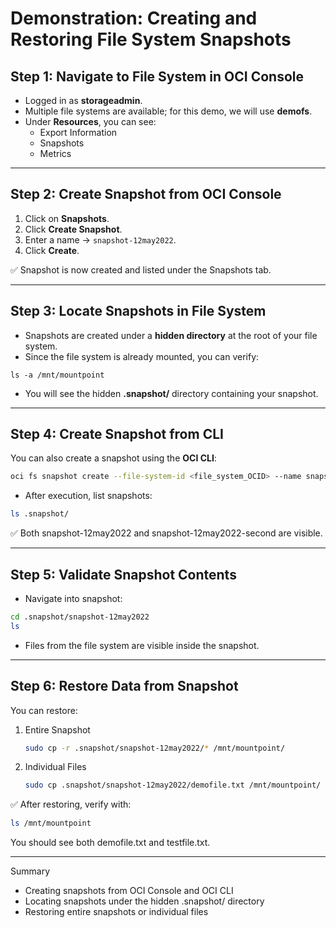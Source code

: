 # Demonstration: Creating and Restoring File System Snapshots

## Step 1: Navigate to File System in OCI Console
- Logged in as **storageadmin**.  
- Multiple file systems are available; for this demo, we will use **demofs**.  
- Under **Resources**, you can see:
  - Export Information  
  - Snapshots  
  - Metrics  

---

## Step 2: Create Snapshot from OCI Console
1. Click on **Snapshots**.  
2. Click **Create Snapshot**.  
3. Enter a name → `snapshot-12may2022`.  
4. Click **Create**.  

✅ Snapshot is now created and listed under the Snapshots tab.  

---

## Step 3: Locate Snapshots in File System
- Snapshots are created under a **hidden directory** at the root of your file system.  
- Since the file system is already mounted, you can verify:  
```text
ls -a /mnt/mountpoint
```

- You will see the hidden **.snapshot/** directory containing your snapshot.  

---

## Step 4: Create Snapshot from CLI
You can also create a snapshot using the **OCI CLI**:  
```bash
oci fs snapshot create --file-system-id <file_system_OCID> --name snapshot-12may2022-second
```
- After execution, list snapshots:
```bash
ls .snapshot/
```
✅ Both snapshot-12may2022 and snapshot-12may2022-second are visible.

---

## Step 5: Validate Snapshot Contents
- Navigate into snapshot:
```bash
cd .snapshot/snapshot-12may2022
ls
```
- Files from the file system are visible inside the snapshot.

---

## Step 6: Restore Data from Snapshot

You can restore:
1. Entire Snapshot
   ```bash
   sudo cp -r .snapshot/snapshot-12may2022/* /mnt/mountpoint/
   ```
2. Individual Files
   ```bash
   sudo cp .snapshot/snapshot-12may2022/demofile.txt /mnt/mountpoint/
   ```

✅ After restoring, verify with:
```bash
ls /mnt/mountpoint
```
You should see both demofile.txt and testfile.txt.

---

Summary

- Creating snapshots from OCI Console and OCI CLI
- Locating snapshots under the hidden .snapshot/ directory
- Restoring entire snapshots or individual files
